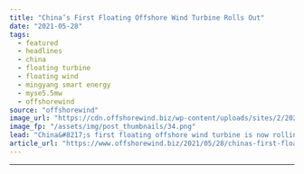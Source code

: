 ```yaml
---
title: "China’s First Floating Offshore Wind Turbine Rolls Out"
date: "2021-05-28"
tags: 
  - featured
  - headlines
  - china
  - floating turbine
  - floating wind
  - mingyang smart energy
  - myse5.5mw
  - offshorewind
source: "offshorewind"
image_url: "https://cdn.offshorewind.biz/wp-content/uploads/sites/2/2021/05/28111503/Chinas-First-Floating-Offshore-Wind-Turbine-Rolls-Out.png"
image_fp: "/assets/img/post_thumbnails/34.png"
lead: "China&#8217;s first floating offshore wind turbine is now rolling off the production line, the"
article_url: "https://www.offshorewind.biz/2021/05/28/chinas-first-floating-offshore-wind-turbine-rolls-out/"
---
```


---

